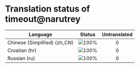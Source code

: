 # Translation status of timeout@narutrey

Language | Status | Untranslated
---------|:------:|:-----------:
Chinese (Simplified) (zh_CN) | ![100%](http://progressed.io/bar/100) | 0
Croatian (hr) | ![100%](http://progressed.io/bar/100) | 0
Russian (ru) | ![100%](http://progressed.io/bar/100) | 0

